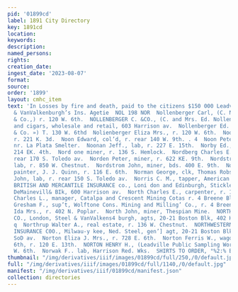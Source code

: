```yaml
---
pid: '01899cd'
label: 1891 City Directory
key: 1891cd
location: 
keywords: 
description: 
named_persons: 
rights: 
creation_date: 
ingest_date: '2023-08-07'
format: 
source: 
order: '1899'
layout: cmhc_item
text: 'In Losses by fire and death, paid to the citizens $150 000 Leadville by Steel
  & VanValkenburgh’s Ins. Agetie  NOL 198 NOR  Nollenberger Carl, (C. Nollenberger
  & Co.,) r. 120 W. 6th.  NOLLENBERGER C. &CO., (C. and Mrs. Ed. Nollenberger,} liquors
  and cigars, wholesale and retail, 603 Harrison av.  Nollenberger Ed. Mrs., (C. Nollenberger
  & Co. ») T. 130 W. 6thd  Nolienberger Eliza Mrs., r. 120 W. 6th.  Noodin Swan, lab,
  r. 221 K. 3d.  Noon Edward, col’d, r. rear 140 W. 9th. . 4  Noon Peter, r. Elm,
  nr. La Plata Smelter.  Noonan Jeff., lab, r. 227 E. 15th.  Norby Ed., miner, r.
  214 EK. 4th.  Nord one miner, r. 136 S. Hemlock.  Nordberg Charles E., mining, r.
  rear 170 S. Toledo av.  Norden Peter, miner, r. 622 KE. 9th.  Nordstrom Albert,
  lab, r. 850 W. Chestnut.  Nordstrom John, miner, bds. 400 E. 9th.  Norgard K. John,
  painter, J. J. Quinn, r. 116 E. 6th.  Norman George, clk, Thomas Robson.  Norman
  John, lab, r. rear 150 S. Toledo av.  Norris C. M., tapper, American Smelter,  NORTH
  BRITISH AND MERCANTILE INSURANCE co., Loni don and Edinburgh, Stickley & Shaw, agts,
  DeMainevill& BIk, 600 Harrison av.  North Charles E., carpenter, r. 128 E. 2d.  North
  Charles L., manager, Catalpa and Crescent Mining Cotas r. 4 Breene Blk. .  North
  Gresham F., sup’t, Wolftone Cons. Mining and Milling’ Co., r. 4 Breene Bik.  North
  Ida Mrs., r. 402 N. Poplar.  North John, miner, Thespian Mine.  NORTHERN ASSURANCE
  CO., London, Steel & VanValkens4 burgh, agts, 20-21 Boston Blk, 402 Harrison av.
  q  Northrup Walter A., real estate, r. 136 W. Chestnut.  NORTHWESTERN MUTUAL LIFE
  INSURANCE C0O., Milwau-y kee, Ned. Steel, gen’] agt, 20-21 Boston Blk, 402 Harrk.
  SoD av.  Norton Eliza J. Mrs., r. 728 E. 6th.  Norton Ferris W., wagonmkr, 227 E.
  6th, r. 120 E. 13th.  NORTON HENRY H., (Leadville Public Sampling Works,) r, 134
  W. 6th.  Norwak F.. lab, Harrison Red. Wks.  SHIRTS TO ORDER, °%2:% Brown & Morgan}          '
thumbnail: "/img/derivatives/iiif/images/01899cd/full/250,/0/default.jpg"
full: "/img/derivatives/iiif/images/01899cd/full/1140,/0/default.jpg"
manifest: "/img/derivatives/iiif/01899cd/manifest.json"
collection: directories
---
```

